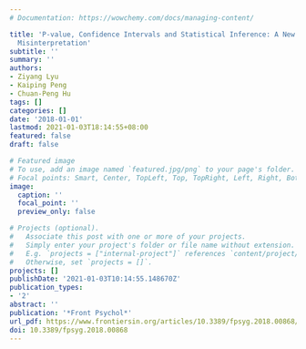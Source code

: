 ```yaml
---
# Documentation: https://wowchemy.com/docs/managing-content/

title: 'P-value, Confidence Intervals and Statistical Inference: A New Dataset of
  Misinterpretation'
subtitle: ''
summary: ''
authors:
- Ziyang Lyu
- Kaiping Peng
- Chuan-Peng Hu
tags: []
categories: []
date: '2018-01-01'
lastmod: 2021-01-03T18:14:55+08:00
featured: false
draft: false

# Featured image
# To use, add an image named `featured.jpg/png` to your page's folder.
# Focal points: Smart, Center, TopLeft, Top, TopRight, Left, Right, BottomLeft, Bottom, BottomRight.
image:
  caption: ''
  focal_point: ''
  preview_only: false

# Projects (optional).
#   Associate this post with one or more of your projects.
#   Simply enter your project's folder or file name without extension.
#   E.g. `projects = ["internal-project"]` references `content/project/deep-learning/index.md`.
#   Otherwise, set `projects = []`.
projects: []
publishDate: '2021-01-03T10:14:55.148670Z'
publication_types:
- '2'
abstract: ''
publication: '*Front Psychol*'
url_pdf: https://www.frontiersin.org/articles/10.3389/fpsyg.2018.00868/full
doi: 10.3389/fpsyg.2018.00868
---
```

